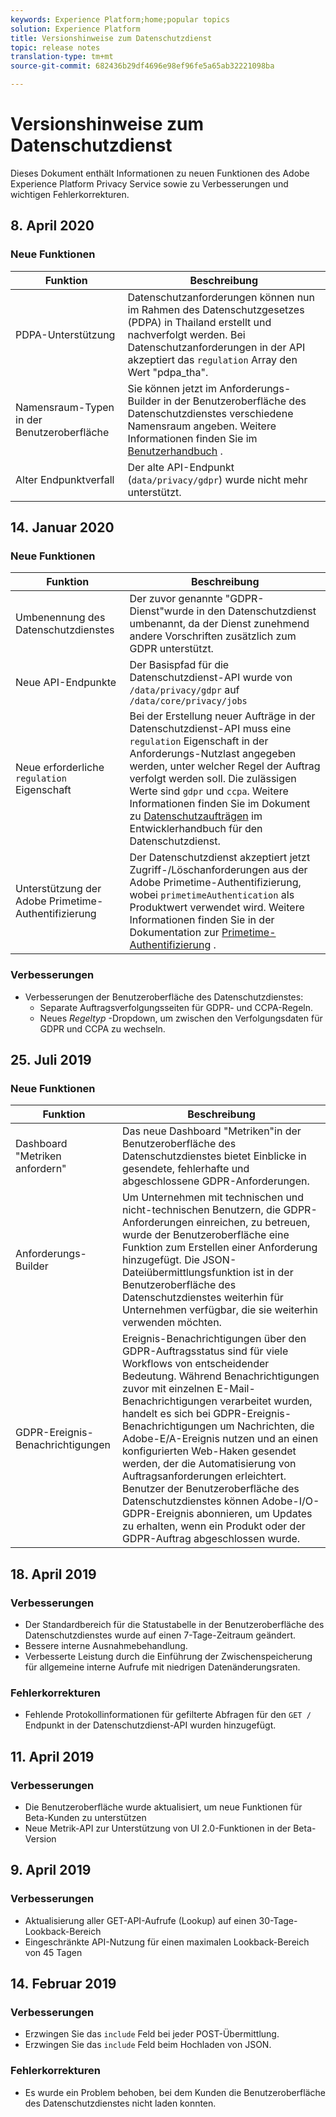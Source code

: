 ```yaml
---
keywords: Experience Platform;home;popular topics
solution: Experience Platform
title: Versionshinweise zum Datenschutzdienst
topic: release notes
translation-type: tm+mt
source-git-commit: 682436b29df4696e98ef96fe5a65ab32221098ba

---
```



# Versionshinweise zum Datenschutzdienst

Dieses Dokument enthält Informationen zu neuen Funktionen des Adobe Experience Platform Privacy Service sowie zu Verbesserungen und wichtigen Fehlerkorrekturen.

## 8. April 2020

### Neue Funktionen

| Funktion | Beschreibung |
| --- | --- |
| PDPA-Unterstützung | Datenschutzanforderungen können nun im Rahmen des Datenschutzgesetzes (PDPA) in Thailand erstellt und nachverfolgt werden. Bei Datenschutzanforderungen in der API akzeptiert das `regulation` Array den Wert &quot;pdpa_tha&quot;. |
| Namensraum-Typen in der Benutzeroberfläche | Sie können jetzt im Anforderungs-Builder in der Benutzeroberfläche des Datenschutzdienstes verschiedene Namensraum angeben. Weitere Informationen finden Sie im [Benutzerhandbuch](ui/user-guide.md) . |
| Alter Endpunktverfall | Der alte API-Endpunkt (`data/privacy/gdpr`) wurde nicht mehr unterstützt. |

## 14. Januar 2020

### Neue Funktionen

| Funktion | Beschreibung |
| --- | --- |
| Umbenennung des Datenschutzdienstes | Der zuvor genannte &quot;GDPR-Dienst&quot;wurde in den Datenschutzdienst umbenannt, da der Dienst zunehmend andere Vorschriften zusätzlich zum GDPR unterstützt. |
| Neue API-Endpunkte | Der Basispfad für die Datenschutzdienst-API wurde von `/data/privacy/gdpr` auf `/data/core/privacy/jobs` |
| Neue erforderliche `regulation` Eigenschaft | Bei der Erstellung neuer Aufträge in der Datenschutzdienst-API muss eine `regulation` Eigenschaft in der Anforderungs-Nutzlast angegeben werden, unter welcher Regel der Auftrag verfolgt werden soll. Die zulässigen Werte sind `gdpr` und `ccpa`. Weitere Informationen finden Sie im Dokument zu [Datenschutzaufträgen](api/privacy-jobs.md) im Entwicklerhandbuch für den Datenschutzdienst. |
| Unterstützung der Adobe Primetime-Authentifizierung | Der Datenschutzdienst akzeptiert jetzt Zugriff-/Löschanforderungen aus der Adobe Primetime-Authentifizierung, wobei `primetimeAuthentication` als Produktwert verwendet wird. Weitere Informationen finden Sie in der Dokumentation zur [Primetime-Authentifizierung](http://tve.helpdocsonline.com/how-to-make-a-privacy-request) . |

### Verbesserungen

* Verbesserungen der Benutzeroberfläche des Datenschutzdienstes:
   * Separate Auftragsverfolgungsseiten für GDPR- und CCPA-Regeln.
   * Neues _Regeltyp_ -Dropdown, um zwischen den Verfolgungsdaten für GDPR und CCPA zu wechseln.

## 25. Juli 2019

### Neue Funktionen

| Funktion | Beschreibung |
| --- | --- |
| Dashboard &quot;Metriken anfordern&quot; | Das neue Dashboard &quot;Metriken&quot;in der Benutzeroberfläche des Datenschutzdienstes bietet Einblicke in gesendete, fehlerhafte und abgeschlossene GDPR-Anforderungen. |
| Anforderungs-Builder | Um Unternehmen mit technischen und nicht-technischen Benutzern, die GDPR-Anforderungen einreichen, zu betreuen, wurde der Benutzeroberfläche eine Funktion zum Erstellen einer Anforderung hinzugefügt. Die JSON-Dateiübermittlungsfunktion ist in der Benutzeroberfläche des Datenschutzdienstes weiterhin für Unternehmen verfügbar, die sie weiterhin verwenden möchten. |
| GDPR-Ereignis-Benachrichtigungen | Ereignis-Benachrichtigungen über den GDPR-Auftragsstatus sind für viele Workflows von entscheidender Bedeutung. Während Benachrichtigungen zuvor mit einzelnen E-Mail-Benachrichtigungen verarbeitet wurden, handelt es sich bei GDPR-Ereignis-Benachrichtigungen um Nachrichten, die Adobe-E/A-Ereignis nutzen und an einen konfigurierten Web-Haken gesendet werden, der die Automatisierung von Auftragsanforderungen erleichtert. Benutzer der Benutzeroberfläche des Datenschutzdienstes können Adobe-I/O-GDPR-Ereignis abonnieren, um Updates zu erhalten, wenn ein Produkt oder der GDPR-Auftrag abgeschlossen wurde. |

## 18. April 2019

### Verbesserungen

* Der Standardbereich für die Statustabelle in der Benutzeroberfläche des Datenschutzdienstes wurde auf einen 7-Tage-Zeitraum geändert.
* Bessere interne Ausnahmebehandlung.
* Verbesserte Leistung durch die Einführung der Zwischenspeicherung für allgemeine interne Aufrufe mit niedrigen Datenänderungsraten.

### Fehlerkorrekturen

* Fehlende Protokollinformationen für gefilterte Abfragen für den `GET /` Endpunkt in der Datenschutzdienst-API wurden hinzugefügt.

## 11. April 2019

### Verbesserungen

* Die Benutzeroberfläche wurde aktualisiert, um neue Funktionen für Beta-Kunden zu unterstützen
* Neue Metrik-API zur Unterstützung von UI 2.0-Funktionen in der Beta-Version

## 9. April 2019

### Verbesserungen

* Aktualisierung aller GET-API-Aufrufe (Lookup) auf einen 30-Tage-Lookback-Bereich
* Eingeschränkte API-Nutzung für einen maximalen Lookback-Bereich von 45 Tagen

## 14. Februar 2019

### Verbesserungen

* Erzwingen Sie das `include` Feld bei jeder POST-Übermittlung.
* Erzwingen Sie das `include` Feld beim Hochladen von JSON.

### Fehlerkorrekturen

* Es wurde ein Problem behoben, bei dem Kunden die Benutzeroberfläche des Datenschutzdienstes nicht laden konnten.